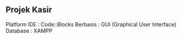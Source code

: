 Projek Kasir 
-------------------------------------
Platform IDE : Code::Blocks
Berbasis : GUI (Graphical User Interface)
Database : XAMPP
